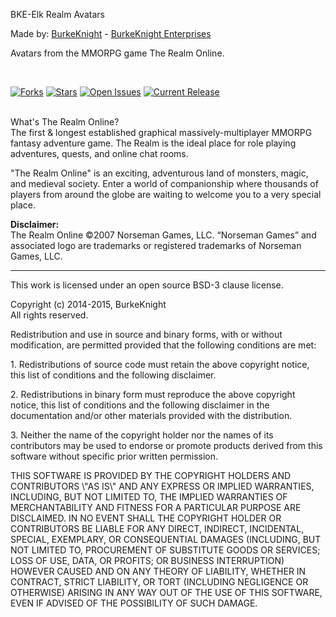 <p>BKE-Elk Realm Avatars</p>
<p>Made by: <a href="http://www.elkarte.net/community/index.php?action=profile;u=130">BurkeKnight</a> - <a href="http://www.burkeknight.com/">BurkeKnight Enterprises</a></p><p>Avatars from the MMORPG game The Realm Online.</p><br />

[![Forks](https://img.shields.io/github/forks/BurkeKnight-Enterprises/BKE-Elk-Realm-Avatars.svg)](https://github.com/BurkeKnight-Enterprises/BKE-Elk-Realm-Avatars/network)
[![Stars](https://img.shields.io/github/stars/BurkeKnight-Enterprises/BKE-Elk-Realm-Avatars.svg)](hhttps://github.com/BurkeKnight-Enterprises/BKE-Elk-Realm-Avatars/stargazers)
[![Open Issues](https://img.shields.io/github/issues/BurkeKnight-Enterprises/BKE-Elk-Realm-Avatars.svg)](https://github.com/BurkeKnight-Enterprises/BKE-Elk-Realm-Avatars/issues)
[![Current Release](https://img.shields.io/github/release/BurkeKnight-Enterprises/BKE-Elk-Realm-Avatars.svg)](https://github.com/BurkeKnight-Enterprises/BKE-Elk-Realm-Avatars/releases)
<br /><br />

<p>What's The Realm Online?<br />
The first & longest established graphical massively-multiplayer MMORPG fantasy adventure game. The Realm is the ideal place for role playing adventures, quests, and online chat rooms. </p>
<p>"The Realm Online" is an exciting, adventurous land of monsters, magic, and medieval society. Enter a world of companionship where thousands of players from around the globe are waiting to welcome you to a very special place.</p>
<p><strong>Disclaimer:</strong><br />
The Realm Online ©2007 Norseman Games, LLC. “Norseman Games” and associated logo are trademarks or registered trademarks of Norseman Games, LLC.</p>
<hr /><p>This work is licensed under an open source BSD-3 clause license.</p>
<p>Copyright (c) 2014-2015, BurkeKnight<br />
All rights reserved.</p><p>Redistribution and use in source and binary forms, with or without modification, are permitted provided that the following conditions are met:</p><p>1. Redistributions of source code must retain the above copyright notice, this list of conditions and the following disclaimer.</p><p>2. Redistributions in binary form must reproduce the above copyright notice, this list of conditions and the following disclaimer in the documentation and/or other materials provided with the distribution.</p><p>3. Neither the name of the copyright holder nor the names of its contributors may be used to endorse or promote products derived from this software without specific prior written permission.</p><p>THIS SOFTWARE IS PROVIDED BY THE COPYRIGHT HOLDERS AND CONTRIBUTORS \"AS IS\" AND ANY EXPRESS OR IMPLIED WARRANTIES, INCLUDING, BUT NOT LIMITED TO, THE IMPLIED WARRANTIES OF MERCHANTABILITY AND FITNESS FOR A PARTICULAR PURPOSE ARE DISCLAIMED. IN NO EVENT SHALL THE COPYRIGHT HOLDER OR CONTRIBUTORS BE LIABLE FOR ANY DIRECT, INDIRECT, INCIDENTAL, SPECIAL, EXEMPLARY, OR CONSEQUENTIAL DAMAGES (INCLUDING, BUT NOT LIMITED TO, PROCUREMENT OF SUBSTITUTE GOODS OR SERVICES; LOSS OF USE, DATA, OR PROFITS; OR BUSINESS INTERRUPTION) HOWEVER CAUSED AND ON ANY THEORY OF LIABILITY, WHETHER IN CONTRACT, STRICT LIABILITY, OR TORT (INCLUDING NEGLIGENCE OR OTHERWISE) ARISING IN ANY WAY OUT OF THE USE OF THIS SOFTWARE, EVEN IF ADVISED OF THE POSSIBILITY OF SUCH DAMAGE.</p>
